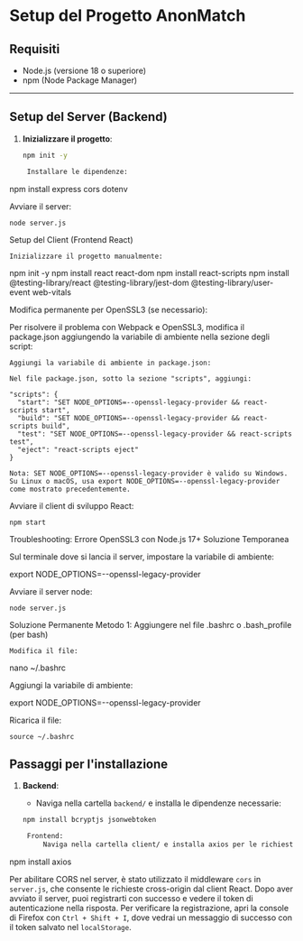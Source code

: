 # Setup del Progetto AnonMatch

## Requisiti

- Node.js (versione 18 o superiore)
- npm (Node Package Manager)

---

## Setup del Server (Backend)

1. **Inizializzare il progetto**:

   ```bash
   npm init -y

    Installare le dipendenze:

npm install express cors dotenv

Avviare il server:

    node server.js

Setup del Client (Frontend React)

    Inizializzare il progetto manualmente:

npm init -y
npm install react react-dom
npm install react-scripts
npm install @testing-library/react @testing-library/jest-dom @testing-library/user-event web-vitals

Modifica permanente per OpenSSL3 (se necessario):

Per risolvere il problema con Webpack e OpenSSL3, modifica il package.json aggiungendo la variabile di ambiente nella sezione degli script:

    Aggiungi la variabile di ambiente in package.json:

    Nel file package.json, sotto la sezione "scripts", aggiungi:

    "scripts": {
      "start": "SET NODE_OPTIONS=--openssl-legacy-provider && react-scripts start",
      "build": "SET NODE_OPTIONS=--openssl-legacy-provider && react-scripts build",
      "test": "SET NODE_OPTIONS=--openssl-legacy-provider && react-scripts test",
      "eject": "react-scripts eject"
    }

    Nota: SET NODE_OPTIONS=--openssl-legacy-provider è valido su Windows. Su Linux o macOS, usa export NODE_OPTIONS=--openssl-legacy-provider come mostrato precedentemente.

Avviare il client di sviluppo React:

    npm start

Troubleshooting: Errore OpenSSL3 con Node.js 17+
Soluzione Temporanea

Sul terminale dove si lancia il server, impostare la variabile di ambiente:

export NODE_OPTIONS=--openssl-legacy-provider

Avviare il server node:

    node server.js    

Soluzione Permanente
Metodo 1: Aggiungere nel file .bashrc o .bash_profile (per bash)

    Modifica il file:

nano ~/.bashrc

Aggiungi la variabile di ambiente:

export NODE_OPTIONS=--openssl-legacy-provider

Ricarica il file:

    source ~/.bashrc

## Passaggi per l'installazione

1. **Backend**:
   - Naviga nella cartella `backend/` e installa le dipendenze necessarie:
   
   ```bash
   npm install bcryptjs jsonwebtoken

    Frontend:
        Naviga nella cartella client/ e installa axios per le richieste HTTP:

npm install axios

Per abilitare CORS nel server, è stato utilizzato il middleware `cors` in `server.js`, che consente le richieste cross-origin dal client React. Dopo aver avviato il server, puoi registrarti con successo e vedere il token di autenticazione nella risposta. Per verificare la registrazione, apri la console di Firefox con `Ctrl + Shift + I`, dove vedrai un messaggio di successo con il token salvato nel `localStorage`.
